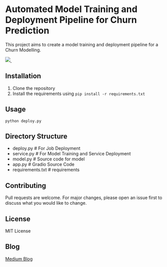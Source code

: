 # Automated Model Training and Deployment Pipeline for Churn Prediction

This project aims to create a model training and deployment pipeline for a Churn Modelling.

<p align='left'>
  
  <a href="">
    <img src="https://img.shields.io/badge/Colab-F9AB00?style=for-the-badge&logo=googlecolab&color=525252" />
  </a>&nbsp;&nbsp;
</p>

## Installation

1. Clone the repository
2. Install the requirements using `pip install -r requirements.txt`

## Usage

```python deploy.py```

## Directory Structure

- deploy.py # For Job Deployment
- service.py # For Model Training and Service Deployment
- model.py # Source code for model
- app.py # Gradio Source Code 
- requirements.txt # requirements

## Contributing

Pull requests are welcome. For major changes, please open an issue first to discuss what you would like to change.

## License

MIT License

## Blog

[Medium Blog](https://lucif3r4.medium.com/automating-model-training-and-model-deployment-5bc64bb24d94)

